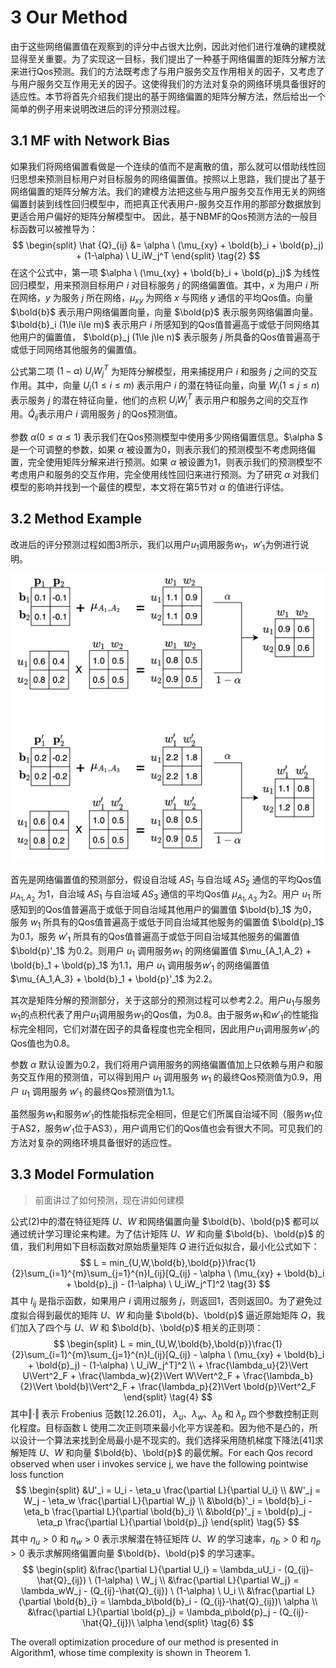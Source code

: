# 3 Our Method

由于这些网络偏置值在观察到的评分中占很大比例，因此对他们进行准确的建模就显得至关重要。为了实现这一目标，我们提出了一种基于网络偏置的矩阵分解方法来进行Qos预测。我们的方法既考虑了与用户服务交互作用相关的因子，又考虑了与用户服务交互作用无关的因子。这使得我们的方法对复杂的网络环境具备很好的适应性。本节将首先介绍我们提出的基于网络偏置的矩阵分解方法，然后给出一个简单的例子用来说明改进后的评分预测过程。

## 3.1 MF with Network Bias

如果我们将网络偏置看做是一个连续的值而不是离散的值，那么就可以借助线性回归思想来预测目标用户对目标服务的网络偏置值。按照以上思路，我们提出了基于网络偏置的矩阵分解方法。我们的建模方法把这些与用户服务交互作用无关的网络偏置封装到线性回归模型中，而把真正代表用户-服务交互作用的那部分数据放到更适合用户偏好的矩阵分解模型中。 因此，基于NBMF的Qos预测方法的一般目标函数可以被推导为：
$$
\begin{split}
\hat {Q}_{ij} &= \alpha \ (\mu_{xy} + \bold{b}_i + \bold{p}_j) + (1-\alpha) \ U_iW_j^T
\end{split}
\tag{2}
$$
在这个公式中，第一项 $\alpha \ (\mu_{xy} + \bold{b}_i + \bold{p}_j)$ 为线性回归模型，用来预测目标用户 $i$ 对目标服务 $j$ 的网络偏置值。其中，$x$ 为用户 $i$ 所在网络，$y$ 为服务 $j$ 所在网络，$\mu_{xy}$ 为网络 $x$ 与网络 $y$ 通信的平均Qos值。向量 $\bold{b}$ 表示用户网络偏置向量，向量 $\bold{p}$ 表示服务网络偏置向量。$\bold{b}_i (1\le i\le m)$ 表示用户 $i$ 所感知到的Qos值普遍高于或低于同网络其他用户的偏置值， $\bold{p}_j (1\le j\le n)$ 表示服务 $j$ 所具备的Qos值普遍高于或低于同网络其他服务的偏置值。 

公式第二项 $(1-\alpha) \ U_iW_j^T$ 为矩阵分解模型，用来捕捉用户 $i$ 和服务 $j$ 之间的交互作用。其中，向量 $U_i (1\le i\le m)$ 表示用户 $i$ 的潜在特征向量，向量 $W_j (1\le j\le n)$ 表示服务 $j$ 的潜在特征向量，他们的点积 $U_iW_j^T$ 表示用户和服务之间的交互作用。$\hat{Q}_{ij}$表示用户 $i$ 调用服务 $j$ 的Qos预测值。

参数 $\alpha (0\le\alpha\le 1)$ 表示我们在Qos预测模型中使用多少网络偏置信息。$\alpha $ 是一个可调整的参数，如果 $\alpha$ 被设置为0，则表示我们的预测模型不考虑网络偏置，完全使用矩阵分解来进行预测。如果 $\alpha$ 被设置为1，则表示我们的预测模型不考虑用户和服务的交互作用，完全使用线性回归来进行预测。为了研究 $\alpha$ 对我们模型的影响并找到一个最佳的模型，本文将在第5节对 $\alpha$ 的值进行评估。

## 3.2 Method Example

改进后的评分预测过程如图3所示，我们以用户$u_1$调用服务$w_1$，$w'_1$为例进行说明。

<img src="image-20220210010344201.png" alt="image-20220210010344201" style="zoom:50%;" />

首先是网络偏置值的预测部分，假设自治域 $AS_1$ 与自治域 $AS_2$ 通信的平均Qos值 $\mu_{A_1,A_2}$ 为1，自治域 $AS_1$ 与自治域 $AS_3$ 通信的平均Qos值 $\mu_{A_1,A_3}$ 为2。用户 $u_1$ 所感知到的Qos值普遍高于或低于同自治域其他用户的偏置值 $\bold{b}_1$ 为0，服务 $w_1$ 所具有的Qos值普遍高于或低于同自治域其他服务的偏置值 $\bold{p}_1$ 为0.1，服务 $w'_1$ 所具有的Qos值普遍高于或低于同自治域其他服务的偏置值 $\bold{p}'_1$ 为0.2。则用户 $u_1$ 调用服务$w_1$ 的网络偏置值 $\mu_{A_1,A_2} + \bold{b}_1 + \bold{p}_1$ 为1.1，用户 $u_1$ 调用服务$w'_1$ 的网络偏置值 $\mu_{A_1,A_3} + \bold{b}_1 + \bold{p}'_1$ 为2.2。

其次是矩阵分解的预测部分，关于这部分的预测过程可以参考2.2。用户$u_1$与服务$w_1$的点积代表了用户$u_1$调用服务$w_1$的Qos值，为0.8。由于服务$w_1$和$w'_1$的性能指标完全相同，它们对潜在因子的具备程度也完全相同，因此用户$u_1$调用服务$w'_1$的Qos值也为0.8。

参数 $\alpha$ 默认设置为0.2，我们将用户调用服务的网络偏置值加上只依赖与用户和服务交互作用的预测值，可以得到用户 $u_1$ 调用服务 $w_1$ 的最终Qos预测值为0.9，用户 $u_1$ 调用服务 $w'_1$ 的最终Qos预测值为1.1。

虽然服务$w_1$和服务$w'_1$的性能指标完全相同，但是它们所属自治域不同（服务$w_1$位于AS2，服务$w'_1$位于AS3），用户调用它们的Qos值也会有很大不同。可见我们的方法对复杂的网络环境具备很好的适应性。

## 3.3 Model Formulation

> 前面讲过了如何预测，现在讲如何建模

公式(2)中的潜在特征矩阵 $U、W$ 和网络偏置向量 $\bold{b}、\bold{p}$ 都可以通过统计学习理论来构建。为了估计矩阵 $U、W$ 和向量 $\bold{b}、\bold{p}$ 的值，我们利用如下目标函数对原始质量矩阵 $Q$ 进行近似拟合，最小化公式如下：
$$
L = min_{U,W,\bold{b},\bold{p}}\frac{1}{2}\sum_{i=1}^{m}\sum_{j=1}^{n}I_{ij}[Q_{ij} - \alpha \ (\mu_{xy} + \bold{b}_i + \bold{p}_j) - (1-\alpha) \ U_iW_j^T]^2 \tag{3}
$$
其中 $I_{ij}$ 是指示函数，如果用户 $i$ 调用过服务 $j$，则返回1，否则返回0。为了避免过度拟合得到最优的矩阵 $U、W$ 和向量 $\bold{b}、\bold{p}$ 逼近原始矩阵 $Q$，我们加入了四个与 $U、W$ 和 $\bold{b}、\bold{p}$ 相关的正则项：
$$
\begin{split}
L = min_{U,W,\bold{b},\bold{p}}\frac{1}{2}\sum_{i=1}^{m}\sum_{j=1}^{n}I_{ij}[Q_{ij} - \alpha \ (\mu_{xy} + \bold{b}_i + \bold{p}_j) - (1-\alpha) \ U_iW_j^T]^2 \\ + \frac{\lambda_u}{2}\Vert U\Vert^2_F + \frac{\lambda_w}{2}\Vert W\Vert^2_F + \frac{\lambda_b}{2}\Vert \bold{b}\Vert^2_F + \frac{\lambda_p}{2}\Vert \bold{p}\Vert^2_F
\end{split}
\tag{4}
$$
其中$\Vert \cdot \Vert$ 表示 Frobenius 范数[12.26.01]， $\lambda_u$、$\lambda_w$、$\lambda_b$ 和 $\lambda_p$ 四个参数控制正则化程度。目标函数 L 使用二次正则项来最小化平方误差和。因为他不是凸的，所以设计一个算法来找到全局最小是不现实的。我们选择采用随机梯度下降法[41]求解矩阵 $U、W$ 和向量 $\bold{b}、\bold{p}$ 的最优解。For each Qos record observed when user i invokes service j, we have the following pointwise loss function
$$
\begin{split}
&U'_i = U_i - \eta_u \frac{\partial L}{\partial U_i} \\
&W'_j = W_j - \eta_w \frac{\partial L}{\partial W_j} \\
&\bold{b}'_i = \bold{b}_i - \eta_b \frac{\partial L}{\partial \bold{b}_i} \\
&\bold{p}'_j = \bold{p}_j - \eta_p \frac{\partial L}{\partial \bold{p}_j}
\end{split}
\tag{5}
$$
其中 $\eta_u > 0$ 和 $\eta_w > 0$ 表示求解潜在特征矩阵 $U、W$ 的学习速率，$\eta_b > 0$ 和 $\eta_p > 0$ 表示求解网络偏置向量 $\bold{b}、\bold{p}$ 的学习速率。
$$
\begin{split}
&\frac{\partial L}{\partial U_i} = \lambda_uU_i - (Q_{ij}-\hat{Q}_{ij}) \ (1-\alpha) \ W_j \\
&\frac{\partial L}{\partial W_j} = \lambda_wW_j - (Q_{ij}-\hat{Q}_{ij}) \ (1-\alpha) \ U_i \\
&\frac{\partial L}{\partial \bold{b}_i} = \lambda_b\bold{b}_i - (Q_{ij}-\hat{Q}_{ij})\ \alpha \\
&\frac{\partial L}{\partial \bold{p}_j} = \lambda_p\bold{p}_j - (Q_{ij}-\hat{Q}_{ij})\ \alpha
\end{split}
\tag{6}
$$



The overall optimization procedure of our method is presented in Algorithm1, whose time complexity is shown in Theorem 1.

